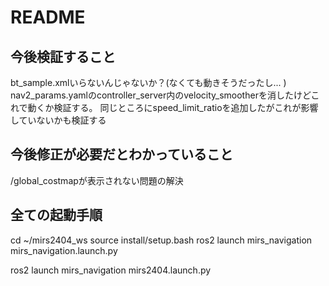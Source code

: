 # README

## 今後検証すること

bt_sample.xmlいらないんじゃないか？(なくても動きそうだったし... )
nav2_params.yamlのcontroller_server内のvelocity_smootherを消したけどこれで動くか検証する。
同じところにspeed_limit_ratioを追加したがこれが影響していないかも検証する

## 今後修正が必要だとわかっていること

/global_costmapが表示されない問題の解決

## 全ての起動手順

cd ~/mirs2404_ws
source install/setup.bash
ros2 launch mirs_navigation mirs_navigation.launch.py

ros2 launch mirs_navigation mirs2404.launch.py
